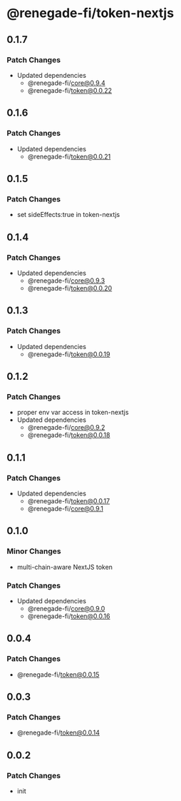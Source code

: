 # @renegade-fi/token-nextjs

## 0.1.7

### Patch Changes

- Updated dependencies
  - @renegade-fi/core@0.9.4
  - @renegade-fi/token@0.0.22

## 0.1.6

### Patch Changes

- Updated dependencies
  - @renegade-fi/token@0.0.21

## 0.1.5

### Patch Changes

- set sideEffects:true in token-nextjs

## 0.1.4

### Patch Changes

- Updated dependencies
  - @renegade-fi/core@0.9.3
  - @renegade-fi/token@0.0.20

## 0.1.3

### Patch Changes

- Updated dependencies
  - @renegade-fi/token@0.0.19

## 0.1.2

### Patch Changes

- proper env var access in token-nextjs
- Updated dependencies
  - @renegade-fi/core@0.9.2
  - @renegade-fi/token@0.0.18

## 0.1.1

### Patch Changes

- Updated dependencies
  - @renegade-fi/token@0.0.17
  - @renegade-fi/core@0.9.1

## 0.1.0

### Minor Changes

- multi-chain-aware NextJS token

### Patch Changes

- Updated dependencies
  - @renegade-fi/core@0.9.0
  - @renegade-fi/token@0.0.16

## 0.0.4

### Patch Changes

- @renegade-fi/token@0.0.15

## 0.0.3

### Patch Changes

- @renegade-fi/token@0.0.14

## 0.0.2

### Patch Changes

- init
